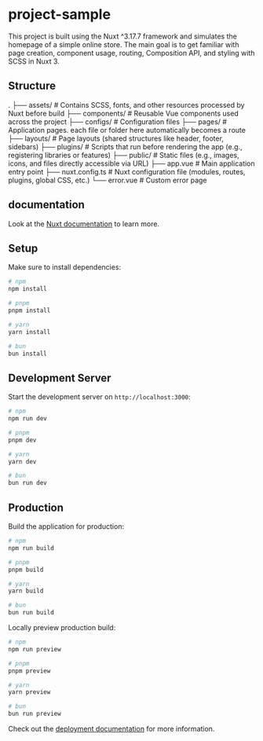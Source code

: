 # project-sample

This project is built using the Nuxt ^3.17.7 framework and simulates the homepage of a simple online
store. The main goal is to get familiar with page creation, component usage, routing, Composition
API, and styling with SCSS in Nuxt 3.

## Structure
.
├── assets/         # Contains SCSS, fonts, and other resources processed by Nuxt before build
├── components/     # Reusable Vue components used across the project
├── configs/        # Configuration files 
├── pages/          # Application pages. each file or folder here automatically becomes a route
├── layouts/        # Page layouts (shared structures like header, footer, sidebars)
├── plugins/        # Scripts that run before rendering the app (e.g., registering libraries or features)
├── public/         # Static files (e.g., images, icons, and files directly accessible via URL)
├── app.vue         # Main application entry point
├── nuxt.config.ts  # Nuxt configuration file (modules, routes, plugins, global CSS, etc.)
└── error.vue       # Custom error page


## documentation

Look at the [Nuxt documentation](https://nuxt.com/docs/getting-started/introduction) to learn more.

## Setup

Make sure to install dependencies:

```bash
# npm
npm install

# pnpm
pnpm install

# yarn
yarn install

# bun
bun install
```

## Development Server

Start the development server on `http://localhost:3000`:

```bash
# npm
npm run dev

# pnpm
pnpm dev

# yarn
yarn dev

# bun
bun run dev
```

## Production

Build the application for production:

```bash
# npm
npm run build

# pnpm
pnpm build

# yarn
yarn build

# bun
bun run build
```

Locally preview production build:

```bash
# npm
npm run preview

# pnpm
pnpm preview

# yarn
yarn preview

# bun
bun run preview
```

Check out the [deployment documentation](https://nuxt.com/docs/getting-started/deployment) for more
information.
